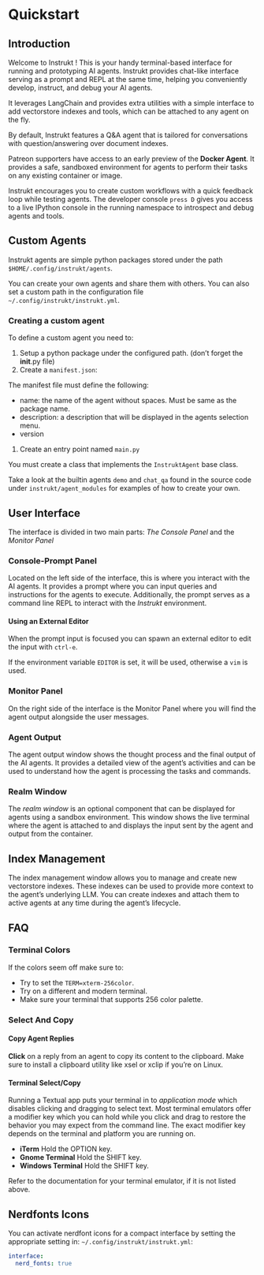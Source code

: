 <a id="quickstart"></a>

# Quickstart

<a id="introduction"></a>

## Introduction

Welcome to Instrukt ! This is your handy terminal-based interface for running and prototyping AI agents. Instrukt provides chat-like interface serving as a prompt and REPL at the same time, helping you conveniently develop, instruct, and debug your AI agents.

It leverages LangChain and provides extra utilities with a simple interface to add vectorstore indexes and tools, which can be attached to any agent on the fly.

By default, Instrukt features a Q&A agent that is tailored for conversations with question/answering over document indexes.

Patreon supporters have access to an early preview of the **Docker Agent**. It provides a safe, sandboxed environment for agents to perform their tasks on any existing container or image.

Instrukt encourages you to create custom workflows with a quick feedback loop while testing agents. The developer console `press D` gives you access to a live IPython console in the running namespace to introspect and debug agents and tools.

<a id="custom-agents"></a>

## Custom Agents

Instrukt agents are simple python packages stored under the path `$HOME/.config/instrukt/agents`.

You can create your own agents and share them with others. You can also set a custom path in the configuration file `~/.config/instrukt/instrukt.yml`.

<a id="creating-a-custom-agent"></a>

### Creating a custom agent

To define a custom agent you need to:

1. Setup a python package under the configured path. (don’t forget the **init**.py file)
2. Create a `manifest.json`:

The manifest file must define the following:

- name: the name of the agent without spaces. Must be same as the package name.
- description: a description that will be displayed in the agents selection menu.
- version

1. Create an entry point named `main.py`

You must create a class that implements the `InstruktAgent` base class.

Take a look at the builtin agents `demo` and `chat_qa` found in the source code under `instrukt/agent_modules` for examples of how to create your own.

<a id="user-interface"></a>

## User Interface

The interface is divided in two main parts: *The Console Panel* and the *Monitor Panel*

<a id="console-prompt-panel"></a>

### Console-Prompt Panel

Located on the left side of the interface, this is where you interact with the AI agents. It provides a prompt where you can input queries and instructions for the agents to execute.
Additionally, the prompt serves as a command line REPL to interact with the *Instrukt* environment.

<a id="using-an-external-editor"></a>

#### Using an External Editor

When the prompt input is focused you can spawn an external editor to edit the input with `ctrl-e`.

If the environment variable `EDITOR` is set, it will be used, otherwise a `vim` is used.

<a id="monitor-panel"></a>

### Monitor Panel

On the right side of the interface is the Monitor Panel where you will find the agent output alongside the user messages.

<a id="agent-output"></a>

### Agent Output

The agent output window shows the thought process and the final output of the AI agents. It provides a detailed view of the agent’s activities and can be used to understand how the agent is processing the tasks and commands.

<a id="realm-window"></a>

### Realm Window

The *realm window* is an optional component that can be displayed for agents using a sandbox environment. This window shows the live terminal where the agent is attached to and displays the input sent by the agent and output from the container.

<a id="index-management"></a>

## Index Management

The index management window allows you to manage and create new vectorstore indexes. These indexes can be used to provide more context to the agent’s underlying LLM. You can create indexes and attach them to active agents at any time during the agent’s lifecycle.

<a id="faq"></a>

## FAQ

<a id="terminal-colors"></a>

### Terminal Colors

If the colors seem off make sure to:

- Try to set the `TERM=xterm-256color`.
- Try on a different and modern terminal.
- Make sure your terminal that supports 256 color palette.

<a id="select-and-copy"></a>

### Select And Copy

<a id="copy-agent-replies"></a>

#### Copy Agent Replies

**Click** on a reply from an agent to copy its content to the clipboard.
Make sure to install a clipboard utility like xsel or xclip if you’re on Linux.

<a id="terminal-select-copy"></a>

#### Terminal Select/Copy

Running a Textual app puts your terminal in to *application mode* which disables clicking and dragging to select text.
Most terminal emulators offer a modifier key which you can hold while you click and drag to restore the behavior you
may expect from the command line. The exact modifier key depends on the terminal and platform you are running on.

- **iTerm** Hold the OPTION key.
- **Gnome Terminal** Hold the SHIFT key.
- **Windows Terminal** Hold the SHIFT key.

Refer to the documentation for your terminal emulator, if it is not listed above.

<a id="nerdfonts-icons"></a>

## Nerdfonts Icons

You can activate nerdfont icons for a compact interface by setting the appropriate
setting in: `~/.config/instrukt/instrukt.yml`:

```yaml
interface:
  nerd_fonts: true

```
